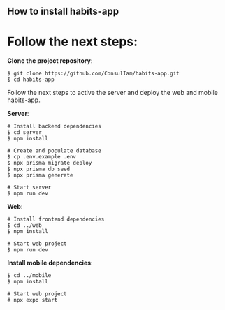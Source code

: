 


## How to install habits-app

# Follow the next steps:

**Clone the project repository**:
```
$ git clone https://github.com/ConsulIam/habits-app.git
$ cd habits-app
```

Follow the next steps to active the server and deploy the web and mobile habits-app.


**Server**:
```
# Install backend dependencies
$ cd server
$ npm install

# Create and populate database
$ cp .env.example .env
$ npx prisma migrate deploy
$ npx prisma db seed
$ npx prisma generate

# Start server
$ npm run dev
```

**Web**:
```
# Install frontend dependencies
$ cd ../web
$ npm install

# Start web project
$ npm run dev
```

**Install mobile dependencies**:
```
$ cd ../mobile
$ npm install

# Start web project
# npx expo start
```